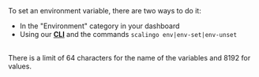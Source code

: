 <aside class="note">
  To set an environment variable, there are two ways to do it:
  <ul class="mb-0 pl-5">
    <li>In the "Environment" category in your dashboard</li>
    <li>Using our <a href="http://cli.scalingo.com"><strong>CLI</strong></a> and the commands <code>scalingo env|env-set|env-unset</code></li>
  </ul>
  <br>
  There is a limit of 64 characters for the name of the variables and 8192 for values.
</aside>
